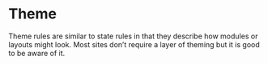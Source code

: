 # Theme
Theme rules are similar to state rules in that they describe how modules or layouts might look. Most sites don’t require a layer of theming but it is good to be aware of it.